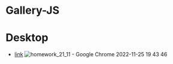 # Gallery-JS

# Desktop

- [link](https://alexdolz.github.io/Gallery-JS/)
  ![homework_21_11 - Google Chrome 2022-11-25 19 43 46](https://user-images.githubusercontent.com/108806800/204034947-e33764d8-7cb2-4c35-bdfd-7567e8d0139f.png)
